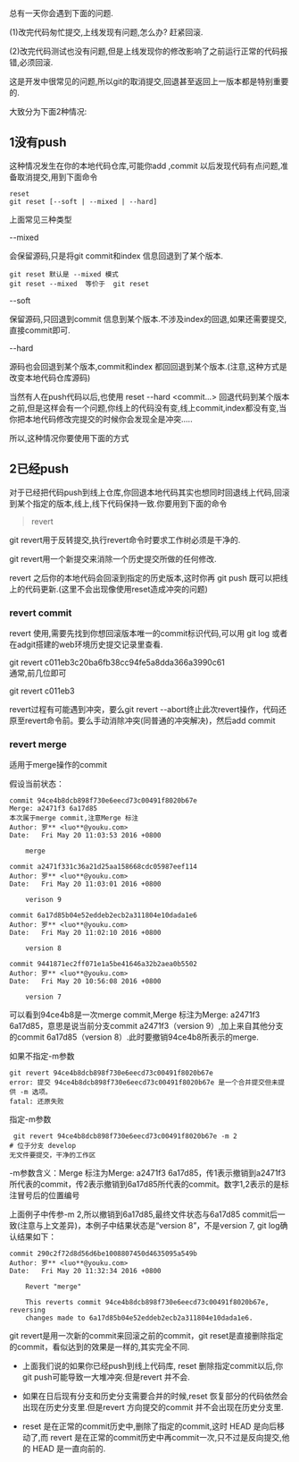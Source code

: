 总有一天你会遇到下面的问题.

(1)改完代码匆忙提交,上线发现有问题,怎么办? 赶紧回滚.

(2)改完代码测试也没有问题,但是上线发现你的修改影响了之前运行正常的代码报错,必须回滚.

这是开发中很常见的问题,所以git的取消提交,回退甚至返回上一版本都是特别重要的.

大致分为下面2种情况:



## 1没有push

这种情况发生在你的本地代码仓库,可能你add ,commit 以后发现代码有点问题,准备取消提交,用到下面命令
```
reset
git reset [--soft | --mixed | --hard]
```

上面常见三种类型



--mixed

会保留源码,只是将git commit和index 信息回退到了某个版本.
```
git reset 默认是 --mixed 模式 
git reset --mixed  等价于  git reset
```

--soft

保留源码,只回退到commit 信息到某个版本.不涉及index的回退,如果还需要提交,直接commit即可.



--hard

源码也会回退到某个版本,commit和index 都回回退到某个版本.(注意,这种方式是改变本地代码仓库源码)

当然有人在push代码以后,也使用 reset --hard <commit...> 回退代码到某个版本之前,但是这样会有一个问题,你线上的代码没有变,线上commit,index都没有变,当你把本地代码修改完提交的时候你会发现全是冲突.....

所以,这种情况你要使用下面的方式





## 2已经push

对于已经把代码push到线上仓库,你回退本地代码其实也想同时回退线上代码,回滚到某个指定的版本,线上,线下代码保持一致.你要用到下面的命令

> revert

git revert用于反转提交,执行revert命令时要求工作树必须是干净的.

git revert用一个新提交来消除一个历史提交所做的任何修改.

revert 之后你的本地代码会回滚到指定的历史版本,这时你再 git push 既可以把线上的代码更新.(这里不会出现像使用reset造成冲突的问题)

### revert commit

revert 使用,需要先找到你想回滚版本唯一的commit标识代码,可以用 git log 或者在adgit搭建的web环境历史提交记录里查看.

git revert c011eb3c20ba6fb38cc94fe5a8dda366a3990c61  
通常,前几位即可

git revert c011eb3

revert过程有可能遇到冲突，要么git revert --abort终止此次revert操作，代码还原至revert命令前。要么手动消除冲突(同普通的冲突解决)，然后add commit

### revert merge
适用于merge操作的commit

假设当前状态：
```
commit 94ce4b8dcb898f730e6eecd73c00491f8020b67e
Merge: a2471f3 6a17d85
本次属于merge commit,注意Merge 标注
Author: 罗** <luo**@youku.com>
Date:   Fri May 20 11:03:53 2016 +0800

    merge

commit a2471f331c36a21d25aa158668cdc05987eef114
Author: 罗** <luo**@youku.com>
Date:   Fri May 20 11:03:01 2016 +0800

    verison 9

commit 6a17d85b04e52eddeb2ecb2a311804e10dada1e6
Author: 罗** <luo**@youku.com>
Date:   Fri May 20 11:02:10 2016 +0800

    version 8

commit 9441871ec2ff071e1a5be41646a32b2aea0b5502
Author: 罗** <luo**@youku.com>
Date:   Fri May 20 10:56:08 2016 +0800

    version 7
```
可以看到94ce4b8是一次merge commit,Merge 标注为Merge: a2471f3 6a17d85，意思是说当前分支commit a2471f3（version 9）,加上来自其他分支的commit 6a17d85（version 8）.此时要撤销94ce4b8所表示的merge.

如果不指定-m参数
```
git revert 94ce4b8dcb898f730e6eecd73c00491f8020b67e
error: 提交 94ce4b8dcb898f730e6eecd73c00491f8020b67e 是一个合并提交但未提供 -m 选项。
fatal: 还原失败
```
指定-m参数
```
 git revert 94ce4b8dcb898f730e6eecd73c00491f8020b67e -m 2
# 位于分支 develop
无文件要提交，干净的工作区
```
-m参数含义：Merge 标注为Merge: a2471f3 6a17d85，传1表示撤销到a2471f3所代表的commit，传2表示撤销到6a17d85所代表的commit。数字1,2表示的是标注冒号后的位置编号

上面例子中传参-m 2,所以撤销到6a17d85,最终文件状态与6a17d85 commit后一致(注意与上文差异)，本例子中结果状态是“version 8”，不是version 7, git log确认结果如下：
```
commit 290c2f72d8d56d6be1008807450d4635095a549b
Author: 罗** <luo**@youku.com>
Date:   Fri May 20 11:32:34 2016 +0800

    Revert "merge"

    This reverts commit 94ce4b8dcb898f730e6eecd73c00491f8020b67e, reversing
    changes made to 6a17d85b04e52eddeb2ecb2a311804e10dada1e6.
```

git revert是用一次新的commit来回滚之前的commit，git reset是直接删除指定的commit，看似达到的效果是一样的,其实完全不同.


* 上面我们说的如果你已经push到线上代码库, reset 删除指定commit以后,你git push可能导致一大堆冲突.但是revert 并不会.

* 如果在日后现有分支和历史分支需要合并的时候,reset 恢复部分的代码依然会出现在历史分支里.但是revert 方向提交的commit 并不会出现在历史分支里.

* reset 是在正常的commit历史中,删除了指定的commit,这时 HEAD 是向后移动了,而 revert 是在正常的commit历史中再commit一次,只不过是反向提交,他的 HEAD 是一直向前的.